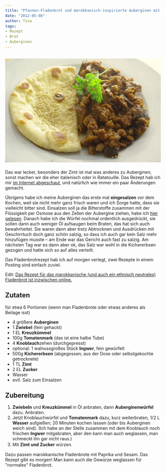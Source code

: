 ```yaml
---
title: "Pfannen-Fladenbrot und marokkanisch-inspirierte Auberginen mit Kichererbsen"
date: "2012-05-08" 
author: Tina
tags:
- Rezept
- Brot
- Auberginen
---
```


## [![](images/imgp8941.jpg "IMGP8941")](http://apfeleimer.wordpress.com/2012/05/08/pfannen-fladenbrot-und-marokkanisch-inspirierte-auberginen-mit-kichererbsen/imgp8941/)

Das war lecker, besonders der Zimt ist mal was anderes zu Auberginen; sonst machen wir die eher italienisch oder in Ratatouille. Das Rezept hab ich mir [im Internet abgeschaut](http://www.food.com/recipe/moroccan-chickpea-and-eggplant-aubergine-stew-123769), und natürlich wie immer ein paar Änderungen gemacht.

Übrigens habe ich meine Auberginen das erste mal **eingesalzen** vor dem Kochen, weil sie nicht mehr ganz frisch waren und ich Sorge hatte, dass sie vielleicht bitter sind. Einsalzen soll ja die Bitterstoffe zusammen mit der Flüssigkeit per Osmose aus den Zellen der Aubergine ziehen, habe ich [hier gelesen](http://www.exploratorium.edu/cooking/icooks/ask.html). Danach habe ich die Würfel nochmal ordentlich ausgedrückt, sie sollen dann auch weniger Öl aufsaugen beim Braten, das hat sich auch bewahrheitet. Sie waren dann aber trotz Abtrocknen und Ausdrücken mit Geschirrtuch doch ganz schön salzig, so dass ich auch gar kein Salz mehr hinzufügen musste – am Ende war das Gericht auch fast zu salzig. Am nächsten Tag war es dann aber ok, das Salz war wohl in die Kichererbsen gezogen und hatte sich so auf alles verteilt.

Das Fladenbrotrezept hab ich auf morgen verlegt, zwei Rezepte in einem Posting sind einfach zuviel.

Edit: [Das Rezept für das marokkanische (und auch ein ethnisch neutrales) Fladenbrot ist inzwischen online.](http://apfeleimer.wordpress.com/2012/05/13/fladenbrote-und-nilganskuken/ "Fladenbrote und Nilgansküken")

## Zutaten

für etwa 6 Portionen (wenn man Fladenbrote oder etwas anderes als Beilage isst)

- 4 größere **Auberginen**
- 1 **Zwiebel** (fein gehackt)
- 1 EL **Kreuzkümmel**
- 100g **Tomatenmark** (das ist eine halbe Tube)
- 4 **Knoblauch**zehen (durchgepresst)
- optional: 1 walnussgroßes Stück **Ingwer**, fein gewürfelt
- 500g **Kichererbsen** (abgegossen; aus der Dose oder selbstgekochte getrocknete)
- 1 TL **Zimt**
- 2 EL **Zucker**
- Wasser
- evtl. Salz zum Einsalzen

## Zubereitung

1. **Zwiebeln** und **Kreuzkümmel** in Öl anbraten, dann **Auberginenwürfel** dazu. Anbraten.
2. Jetzt Knoblauchwürfel und **Tomatenmark** dazu, kurz weiterbraten, 1/2 L **Wasser** aufgießen; 20 Minuten kochen lassen (oder bis Auberginen weich sind). (Ich habe an der Stelle zusammen mit dem Knoblauch noch frischen **Ingwer** mitgebraten, aber den kann man auch weglassen, man schmeckt ihn gar nicht raus.)
3. Mit **Zimt und Zucker** würzen.　

Dazu passen marokkanische Fladenbrote mit Paprika und Sesam. Das Rezept gibt es morgen! Man kann auch die Gewürze weglassen für "normales" Fladenbrot.
